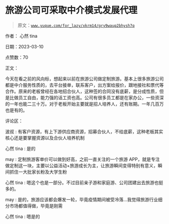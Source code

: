 # 旅游公司可采取中介模式发展代理

> 原文：[`www.yuque.com/for_lazy/xkrm14/gry9waup2bhysh7q`](https://www.yuque.com/for_lazy/xkrm14/gry9waup2bhysh7q)

作者： 心然 tina 

日期：2023-03-10 

点赞数：70 

正文： 

今天在看之前的风向标，想起来以前在旅游公司做定制旅游。基本上很多旅游公司都是中介服务性质的，去平台接单，联系客户，出方案给报价，跟地接社和票代等合作。原来的老板曾经在各地招合伙人，这种签的合同没有底薪，是分成性质，但是比做员工自由，能力强的话工资也高。公司有很多员工都是在家办公，一些资深的一年也能二三十万。对于老板开始主要就是招人培养人，还有账期。一年几百万也是有的。 

评论区： 

波叔 : 有客户资源，有上下游供应商资源，招募合伙人，不给底薪，这种老板其实核心还是要掌握资源以及合伙人培养机制 

心然 tina : 是的 

may : 定制旅游客单价可以做到好高，之前一直关注的一个旅游 APP，就是专注做定制这一块，主要以公益活动+旅游成长为主，让旅游瞬间变得特别有意义，瞬间抓住一大批家长粉及大学生粉 

心然 tina : 嗯这个也是一部分。不过目前亲子游和家庭游、公司团建出去旅游也挺多的。 

may : 是的，旅游应该都会爆发一轮，毕竟疫情期间被受冷落...我觉得旅游行业细分市场都值得做，毕竟是刚需 

心然 tina : 嗯是的 

